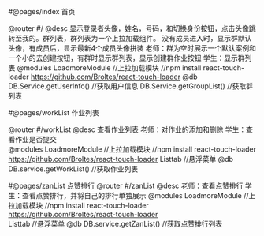 
#@pages/index 首页

@router
    #/
@desc
    显示登录者头像，姓名，号码，和切换身份按钮，点击头像跳转至我的。群列表，群列表为一个上拉加载组件。
    没有成员进入时，显示群默认头像，有成员后，显示最新4个成员头像拼装
    老师：群为空时展示一个默认案例和一个小的去创建按钮，有群时显示群列表，显示创建群作业按钮
    学生：显示群列表
@modules
    LoadmoreModule //上拉加载模块
    //npm install react-touch-loader    https://github.com/Broltes/react-touch-loader
@db
    DB.Service.getUserInfo()   //获取用户信息
    DB.Service.getGroupList()  //获取群列表

#@pages/workList 作业列表

@router
    #/workList
@desc
    查看作业列表
    老师：对作业的添加和删除
    学生：查看作业是否提交  
@modules
    LoadmoreModule //上拉加载模块
    //npm install react-touch-loader    https://github.com/Broltes/react-touch-loader
    Listtab //悬浮菜单
@db
    DB.service.getWorkList()  //获取作业列表

#@pages/zanList 点赞排行
@router
    #/zanList
@desc
    老师：查看点赞排行
    学生：查看点赞排行，并将自己的排行单独展示
@modules
    LoadmoreModule //上拉加载模块
    //npm install react-touch-loader    https://github.com/Broltes/react-touch-loader   
    Listtab //悬浮菜单
@db
    DB.service.getZanList()  //获取点赞排行列表